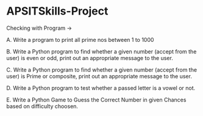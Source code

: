 # APSITSkills-Project

Checking with Program -> 

A.	Write a program to print all prime nos between 1 to 1000

B.  Write a Python program to find whether a given number (accept from the user) is even or odd, print out an appropriate message to the user.

C.  Write a Python program to find whether a given number (accept from the user) is Prime or composite, print out an appropriate message to the user.

D.  Write a Python program to test whether a passed letter is a vowel or not.

E.  Write a Python Game to Guess the Correct Number in given Chances based on difficulty choosen.
